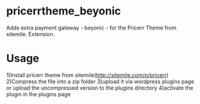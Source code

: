 # pricerrtheme_beyonic
   Adds extra payment gateway - beyonic - for the Pricerr Theme from sitemile. Extension.
# Usage
  1)Install pricerr theme from sitemile(http://sitemile.com/p/pricerr)
  2)Compress the file into a zip folder
  3)upload it via wordpress plugins page or upload the uncompressed version to the plugins directory
  4)activate the plugin in the plugins page


